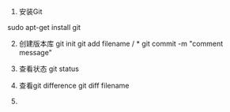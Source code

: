 1. 安装Git

sudo apt-get install git

2. 创建版本库
git init
git add filename / *
git commit -m "comment message"

3. 查看状态
git status

4. 查看git difference
git diff filename 

5. 